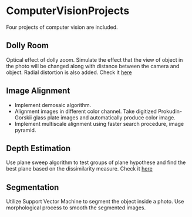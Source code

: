 # ComputerVisionProjects
Four projects of computer vision are included.

## Dolly Room
Optical effect of dolly zoom. Simulate the effect that the view of object in the photo will be changed along with distance between the camera and object. Radial distortion is also added.
Check it [here](https://youtu.be/Ce5WY_OYtZg)
## Image Alignment
- Implement demosaic algorithm.
- Alignment images in different color channel. Take digitized Prokudin-Gorskii glass plate images and automatically produce	color	image.
- Implement multiscale alignment using faster search procedure, image pyramid.

## Depth Estimation
Use plane sweep algorithm to test groups of plane hypothese and find the best plane based on the dissimilarity measure. Check it [here](https://youtu.be/_QdDmH6OMc4)

## Segmentation
Utilize Support Vector Machine to segment the object inside a photo. Use morphological process to smooth the segmented images.
